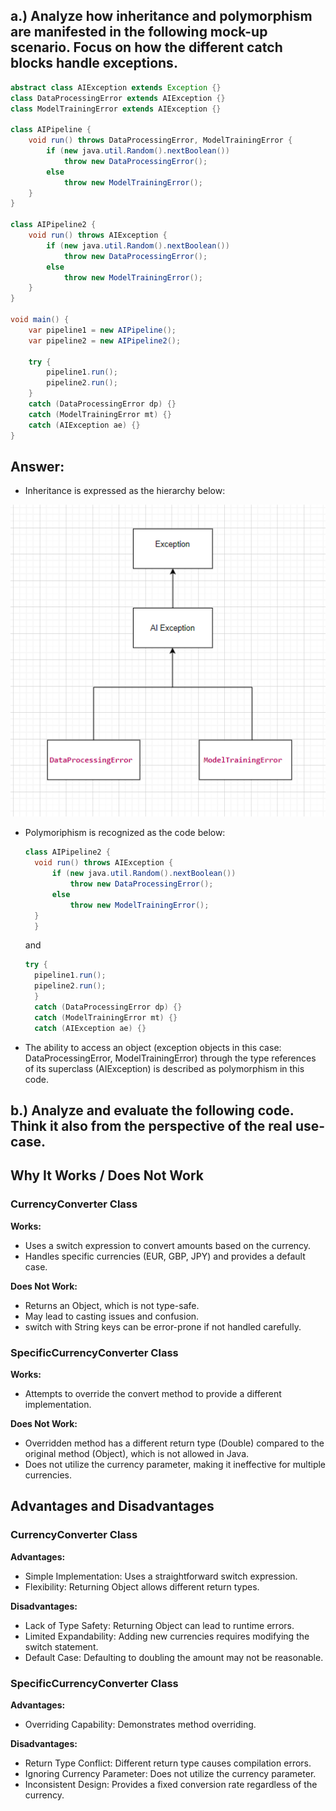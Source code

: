 ## a.) Analyze how inheritance and polymorphism are manifested in the following mock-up scenario. Focus on how the different catch blocks handle exceptions.

```java
abstract class AIException extends Exception {}
class DataProcessingError extends AIException {}
class ModelTrainingError extends AIException {}

class AIPipeline {
    void run() throws DataProcessingError, ModelTrainingError {
        if (new java.util.Random().nextBoolean())
            throw new DataProcessingError();
        else
            throw new ModelTrainingError();
    }
}

class AIPipeline2 {
    void run() throws AIException {
        if (new java.util.Random().nextBoolean())
            throw new DataProcessingError();
        else
            throw new ModelTrainingError();
    }
}

void main() {
    var pipeline1 = new AIPipeline();
    var pipeline2 = new AIPipeline2();

    try {
        pipeline1.run();
        pipeline2.run();
    }
    catch (DataProcessingError dp) {}
    catch (ModelTrainingError mt) {}
    catch (AIException ae) {}
}
```

## Answer: 
* Inheritance is expressed as the hierarchy below:


![alt text](image.png)

* Polymoriphism is recognized as the code below: 
  ```java
  class AIPipeline2 {
    void run() throws AIException {
        if (new java.util.Random().nextBoolean())
            throw new DataProcessingError();
        else
            throw new ModelTrainingError();
    }
    }
  ```
  and 
  ```java
  try {
    pipeline1.run();
    pipeline2.run();
    }
    catch (DataProcessingError dp) {}
    catch (ModelTrainingError mt) {}
    catch (AIException ae) {}
  ```
 * The ability to access an object (exception objects in this case: DataProcessingError, ModelTrainingError) through the type references of its superclass (AIException) is described as polymorphism in this code.



## b.)  Analyze and evaluate the following code. Think it also from the perspective of the real use-case.

## Why It Works / Does Not Work

### CurrencyConverter Class

**Works:**

- Uses a switch expression to convert amounts based on the currency.
- Handles specific currencies (EUR, GBP, JPY) and provides a default case.

**Does Not Work:**

- Returns an Object, which is not type-safe.
- May lead to casting issues and confusion.
- switch with String keys can be error-prone if not handled carefully.

### SpecificCurrencyConverter Class

**Works:**

- Attempts to override the convert method to provide a different implementation.

**Does Not Work:**

- Overridden method has a different return type (Double) compared to the original method (Object), which is not allowed in Java.
- Does not utilize the currency parameter, making it ineffective for multiple currencies.

## Advantages and Disadvantages

### CurrencyConverter Class

**Advantages:**

- Simple Implementation: Uses a straightforward switch expression.
- Flexibility: Returning Object allows different return types.

**Disadvantages:**

- Lack of Type Safety: Returning Object can lead to runtime errors.
- Limited Expandability: Adding new currencies requires modifying the switch statement.
- Default Case: Defaulting to doubling the amount may not be reasonable.

### SpecificCurrencyConverter Class

**Advantages:**

- Overriding Capability: Demonstrates method overriding.

**Disadvantages:**

- Return Type Conflict: Different return type causes compilation errors.
- Ignoring Currency Parameter: Does not utilize the currency parameter.
- Inconsistent Design: Provides a fixed conversion rate regardless of the currency.
